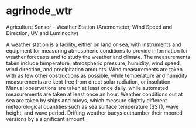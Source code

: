 # agrinode_wtr
Agriculture Sensor - Weather Station (Anemometer, Wind Speed and Direction, UV and Luminocity)

A weather station is a facility, either on land or sea, with instruments and equipment for measuring atmospheric conditions to provide information for weather forecasts and to study the weather and climate. The measurements taken include temperature, atmospheric pressure, humidity, wind speed, wind direction, and precipitation amounts. Wind measurements are taken with as few other obstructions as possible, while temperature and humidity measurements are kept free from direct solar radiation, or insolation. Manual observations are taken at least once daily, while automated measurements are taken at least once an hour. Weather conditions out at sea are taken by ships and buoys, which measure slightly different meteorological quantities such as sea surface temperature (SST), wave height, and wave period. Drifting weather buoys outnumber their moored versions by a significant amount.
